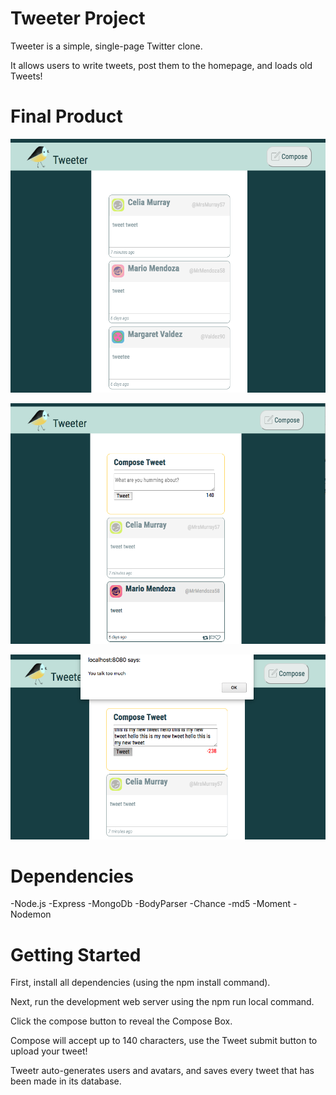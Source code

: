 # Tweeter Project

Tweeter is a simple, single-page Twitter clone.

It allows users to write tweets, post them to the homepage, and loads old Tweets! 

# Final Product

!["Screenshot of tweetr homepage"](https://github.com/typeoh/tweetr/blob/master/docs/tweeterhome.png?raw=true)

!["Screenshot of hover function on tweet"](https://github.com/typeoh/tweetr/blob/master/docs/hover-icon.png?raw=true)

!["Screenshot of too many words entered into tweet compose box"](https://github.com/typeoh/tweetr/blob/master/docs/too-many-words.png?raw=true)



# Dependencies

-Node.js -Express -MongoDb -BodyParser -Chance -md5 -Moment -Nodemon

# Getting Started

First, install all dependencies (using the npm install command). 

Next, run the development web server using the npm run local command.

Click the compose button to reveal the Compose Box.

Compose will accept up to 140 characters, use the Tweet submit button to upload your tweet!

Tweetr auto-generates users and avatars, and saves every tweet that has been made in its database.

